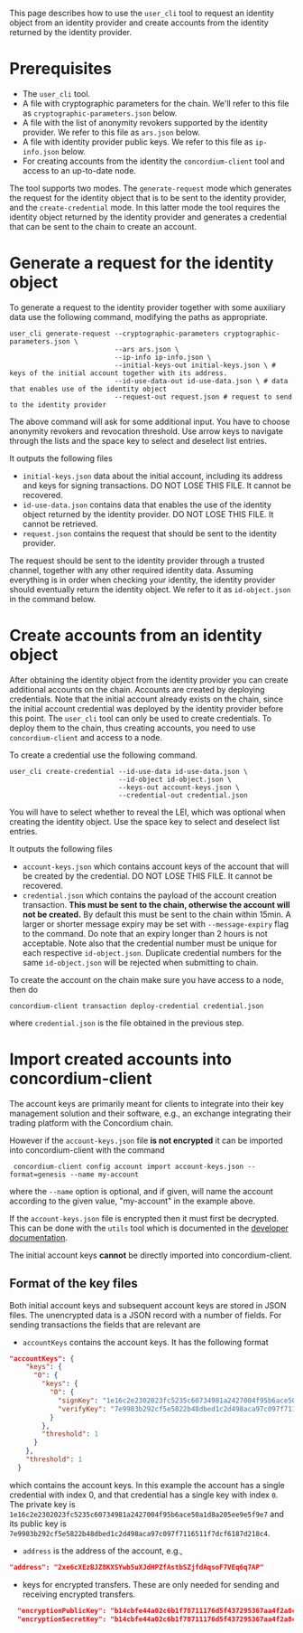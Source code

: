 This page describes how to use the `user_cli` tool to request an identity object from an identity provider and create accounts from the identity returned by the identity provider.

# Prerequisites

- The `user_cli` tool.
- A file with cryptographic parameters for the chain. We'll refer to this file as `cryptographic-parameters.json` below.
- A file with the list of anonymity revokers supported by the identity provider. We refer to this file as `ars.json` below.
- A file with identity provider public keys. We refer to this file as `ip-info.json` below.
- For creating accounts from the identity the `concordium-client` tool and access to an up-to-date node.

The tool supports two modes. The `generate-request` mode which generates the request for the identity object that is to be sent to the identity provider, and the `create-credential` mode.
In this latter mode the tool requires the identity object returned by the identity provider and generates a credential that can be sent to the chain to create an account.

# Generate a request for the identity object

To generate a request to the identity provider together with some auxiliary data use the following command, modifying the paths as appropriate.
```console
user_cli generate-request --cryptographic-parameters cryptographic-parameters.json \
                          --ars ars.json \
                          --ip-info ip-info.json \
                          --initial-keys-out initial-keys.json \ # keys of the initial account together with its address.
                          --id-use-data-out id-use-data.json \ # data that enables use of the identity object
                          --request-out request.json # request to send to the identity provider
```
The above command will ask for some additional input. You have to choose anonymity revokers and revocation threshold. Use arrow keys to navigate through the lists and the space key to select and deselect list entries. 

It outputs the following files
- `initial-keys.json` data about the initial account, including its address and keys for signing transactions. DO NOT LOSE THIS FILE. It cannot be recovered.
- `id-use-data.json` contains data that enables the use of the identity object returned by the identity provider. DO NOT LOSE THIS FILE. It cannot be retrieved.
- `request.json` contains the request that should be sent to the identity provider.

The request should be sent to the identity provider through a trusted channel, together with any other required identity data. Assuming everything is in order when checking your identity, the identity provider should eventually return the identity object. We refer to it as `id-object.json` in the command below.

# Create accounts from an identity object

After obtaining the identity object from the identity provider you can create additional accounts on the chain. Accounts are created by deploying credentials. Note that the initial account already exists on the chain, since the initial account credential was deployed by the identity provider before this point.
The `user_cli` tool can only be used to create credentials. To deploy them to the chain, thus creating accounts, you need to use `concordium-client` and access to a node.

To create a credential use the following command.
```console
user_cli create-credential --id-use-data id-use-data.json \
                           --id-object id-object.json \
                           --keys-out account-keys.json \
                           --credential-out credential.json
```
You will have to select whether to reveal the LEI, which was optional when creating the identity object. Use the space key to select and deselect list entries. 

It outputs the following files
- `account-keys.json` which contains account keys of the account that will be created by the credential. DO NOT LOSE THIS FILE. It cannot be recovered.
- `credential.json` which contains the payload of the account creation transaction. **This must be sent to the chain, otherwise the account will not be created.**
By default this must be sent to the chain within 15min. A larger or shorter message expiry may be set with `--message-expiry` flag to the command.
Do note that an expiry longer than 2 hours is not acceptable. Note also that the credential number must be unique for each respective `id-object.json`. Duplicate credential numbers for the same `id-object.json` will be rejected when submitting to chain.

To create the account on the chain make sure you have access to a node, then do
```console
concordium-client transaction deploy-credential credential.json
```
where `credential.json` is the file obtained in the previous step.

# Import created accounts into concordium-client

The account keys are primarily meant for clients to integrate into their key management solution and their software, e.g., an exchange integrating their trading platform with the Concordium chain.

However if the `account-keys.json` file **is not encrypted** it can be imported into concordium-client with the command
```console
 concordium-client config account import account-keys.json --format=genesis --name my-account
 ```
 where the `--name` option is optional, and if given, will name the account according to the given value, "my-account" in the example above.
 
If the `account-keys.json` file is encrypted then it must first be decrypted. This can be done with the `utils` tool which is documented in the [developer documentation](https://developer.concordium.software/en/mainnet/net/references/developer-tools.html).

The initial account keys **cannot** be directly imported into concordium-client.


## Format of the key files

Both initial account keys and subsequent account keys are stored in JSON files. The unencrypted data is a JSON record with a number of fields. For sending transactions the fields that are relevant are

- `accountKeys` contains the account keys. It has the following format

```json
"accountKeys": {
    "keys": {
      "0": {
        "keys": {
          "0": {
            "signKey": "1e16c2e2302023fc5235c60734981a2427004f95b6ace50a1d8a205ee9e5f9e7",
            "verifyKey": "7e9983b292cf5e5822b48dbed1c2d498aca97c097f7116511f7dcf6187d218c4"
          }
        },
        "threshold": 1
      }
    },
    "threshold": 1
  }
```
which contains the account keys. In this example the account has a single credential with index 0, and that credential has a single key with index `0`. The private key is `1e16c2e2302023fc5235c60734981a2427004f95b6ace50a1d8a205ee9e5f9e7` and its public key is `7e9983b292cf5e5822b48dbed1c2d498aca97c097f7116511f7dcf6187d218c4`.


- `address` is the address of the account, e.g., 
```json
"address": "2xe6cXEzBJZ8KXSYwb5uXJdHPZfAstbSZjfdAqsoF7VEq6q7AP"
```

- keys for encrypted transfers. These are only needed for sending and receiving encrypted transfers.

```json
  "encryptionPublicKey": "b14cbfe44a02c6b1f78711176d5f437295367aa4f2a8c2551ee10d25a03adc69d61a332a058971919dad7312e1fc94c58a2f44906bda77f42bc3503b53b604a851737829899ffd4895abc0184e2da448e673f5e87367991d4a453a7f562df974",
  "encryptionSecretKey": "b14cbfe44a02c6b1f78711176d5f437295367aa4f2a8c2551ee10d25a03adc69d61a332a058971919dad7312e1fc94c557da780304fba3b831439243201396e8c83daa83da1acc385a7a28519011e6da"
```
